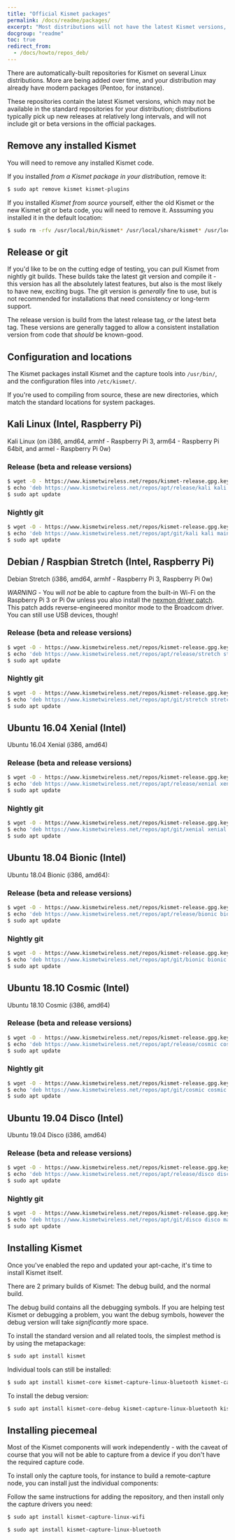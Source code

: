 ```yaml
---
title: "Official Kismet packages"
permalink: /docs/readme/packages/
excerpt: "Most distributions will not have the latest Kismet versions, but you can install the official Kismet packages for many common distros and platforms."
docgroup: "readme"
toc: true
redirect_from:
  - /docs/howto/repos_deb/
---
```

There are automatically-built repositories for Kismet on several Linux distributions.  More are being added over time, and your distribution may already have modern packages (Pentoo, for instance).

These repositories contain the latest Kismet versions, which may not be available in the standard repositories for your distribution; distributions typically pick up new releases at relatively long intervals, and will not include git or beta versions in the official packages.

## Remove any installed Kismet
You will need to remove any installed Kismet code.

If you installed *from a Kismet package in your distribution*, remove it:

```bash
$ sudo apt remove kismet kismet-plugins
```

If you installed *Kismet from source* yourself, either the old Kismet or the new Kismet git or beta code, you will need to remove it.  Asssuming you installed it in the default location:

```bash
$ sudo rm -rfv /usr/local/bin/kismet* /usr/local/share/kismet* /usr/local/etc/kismet*
```

## Release or git
If you'd like to be on the cutting edge of testing, you can pull Kismet from nightly git builds.  These builds take the latest git version and compile it - this version has all the absolutely latest features, but also is the most likely to have new, exciting bugs.  The git version is *generally* fine to use, but is not recommended for installations that need consistency or long-term support.

The release version is build from the latest release tag, *or* the latest beta tag.  These versions are generally tagged to allow a consistent installation version from code that *should* be known-good.

## Configuration and locations
The Kismet packages install Kismet and the capture tools into `/usr/bin/`, and the configuration files into `/etc/kismet/`.

If you're used to compiling from source, these are new directories, which match the standard locations for system packages.

## Kali Linux (Intel, Raspberry Pi)
Kali Linux (on i386, amd64, armhf - Raspberry Pi 3, arm64 - Raspberry Pi 64bit, and armel - Raspberry Pi 0w)

### Release (beta and release versions)
```bash
$ wget -O - https://www.kismetwireless.net/repos/kismet-release.gpg.key | sudo apt-key add -
$ echo 'deb https://www.kismetwireless.net/repos/apt/release/kali kali main' | sudo tee /etc/apt/sources.list.d/kismet.list
$ sudo apt update
```

### Nightly git
```bash
$ wget -O - https://www.kismetwireless.net/repos/kismet-release.gpg.key | sudo apt-key add -
$ echo 'deb https://www.kismetwireless.net/repos/apt/git/kali kali main' | sudo tee /etc/apt/sources.list.d/kismet.list
$ sudo apt update
```

## Debian / Raspbian Stretch (Intel, Raspberry Pi)
Debian Stretch (i386, amd64, armhf - Raspberry Pi 3, Raspberry Pi 0w)

*WARNING* - You will *not* be able to capture from the built-in Wi-Fi on the Raspberry Pi 3 or Pi 0w unless you also install the [nexmon driver patch](https://github.com/seemoo-lab/nexmon/).  This patch adds reverse-engineered monitor mode to the Broadcom driver.  You can still use USB devices, though!

### Release (beta and release versions)
```bash
$ wget -O - https://www.kismetwireless.net/repos/kismet-release.gpg.key | sudo apt-key add -
$ echo 'deb https://www.kismetwireless.net/repos/apt/release/stretch stretch main' | sudo tee /etc/apt/sources.list.d/kismet.list
$ sudo apt update
```

### Nightly git
```bash
$ wget -O - https://www.kismetwireless.net/repos/kismet-release.gpg.key | sudo apt-key add -
$ echo 'deb https://www.kismetwireless.net/repos/apt/git/stretch stretch main' | sudo tee /etc/apt/sources.list.d/kismet.list
$ sudo apt update
```

## Ubuntu 16.04 Xenial (Intel)
Ubuntu 16.04 Xenial (i386, amd64)

### Release (beta and release versions)
```bash
$ wget -O - https://www.kismetwireless.net/repos/kismet-release.gpg.key | sudo apt-key add -
$ echo 'deb https://www.kismetwireless.net/repos/apt/release/xenial xenial main' | sudo tee /etc/apt/sources.list.d/kismet.list
$ sudo apt update
```

### Nightly git
```bash
$ wget -O - https://www.kismetwireless.net/repos/kismet-release.gpg.key | sudo apt-key add -
$ echo 'deb https://www.kismetwireless.net/repos/apt/git/xenial xenial main' | sudo tee /etc/apt/sources.list.d/kismet.list
$ sudo apt update
```

## Ubuntu 18.04 Bionic (Intel)
Ubuntu 18.04 Bionic (i386, amd64):

### Release (beta and release versions)
```bash
$ wget -O - https://www.kismetwireless.net/repos/kismet-release.gpg.key | sudo apt-key add -
$ echo 'deb https://www.kismetwireless.net/repos/apt/release/bionic bionic main' | sudo tee /etc/apt/sources.list.d/kismet.list
$ sudo apt update
```

### Nightly git
```bash
$ wget -O - https://www.kismetwireless.net/repos/kismet-release.gpg.key | sudo apt-key add -
$ echo 'deb https://www.kismetwireless.net/repos/apt/git/bionic bionic main' | sudo tee /etc/apt/sources.list.d/kismet.list
$ sudo apt update
```

## Ubuntu 18.10 Cosmic (Intel)
Ubuntu 18.10 Cosmic  (i386, amd64)

### Release (beta and release versions)
```bash
$ wget -O - https://www.kismetwireless.net/repos/kismet-release.gpg.key | sudo apt-key add -
$ echo 'deb https://www.kismetwireless.net/repos/apt/release/cosmic cosmic main' | sudo tee /etc/apt/sources.list.d/kismet.list
$ sudo apt update
```

### Nightly git
```bash
$ wget -O - https://www.kismetwireless.net/repos/kismet-release.gpg.key | sudo apt-key add -
$ echo 'deb https://www.kismetwireless.net/repos/apt/git/cosmic cosmic main' | sudo tee /etc/apt/sources.list.d/kismet.list
$ sudo apt update
```

## Ubuntu 19.04 Disco (Intel)
Ubuntu 19.04 Disco  (i386, amd64)

### Release (beta and release versions)
```bash
$ wget -O - https://www.kismetwireless.net/repos/kismet-release.gpg.key | sudo apt-key add -
$ echo 'deb https://www.kismetwireless.net/repos/apt/release/disco disco main' | sudo tee /etc/apt/sources.list.d/kismet.list
$ sudo apt update
```

### Nightly git
```bash
$ wget -O - https://www.kismetwireless.net/repos/kismet-release.gpg.key | sudo apt-key add -
$ echo 'deb https://www.kismetwireless.net/repos/apt/git/disco disco main' | sudo tee /etc/apt/sources.list.d/kismet.list
$ sudo apt update
```

## Installing Kismet
Once you've enabled the repo and updated your apt-cache, it's time to install Kismet itself.

There are 2 primary builds of Kismet:  The debug build, and the normal build.

The debug build contains all the debugging symbols.  If you are helping test Kismet or debugging a problem, you want the debug symbols, however the debug version will take *significantly* more space.

To install the standard version and all related tools, the simplest method is by using the metapackage:
```bash
$ sudo apt install kismet
```

Individual tools can still be installed:
```bash
$ sudo apt install kismet-core kismet-capture-linux-bluetooth kismet-capture-linux-wifi kismet-capture-nrf-mousejack python-kismetcapturertl433 python-kismetcapturertladsb python-kismetcapturertlamr python-kismetcapturefreaklabszigbee kismet-logtools 
```

To install the debug version:
```bash
$ sudo apt install kismet-core-debug kismet-capture-linux-bluetooth kismet-capture-linux-wifi kismet-capture-nrf-mousejack python-kismetcapturertl433 python-kismetcapturertladsb python-kismetcaptureamr python-kismetcapturefreaklabszigbee kismet-logtools 
```

## Installing piecemeal
Most of the Kismet components will work independently - with the caveat of course that you will not be able to capture from a device if you don't have the required capture code.

To install only the capture tools, for instance to build a remote-capture node, you can install just the individual components:

Follow the same instructions for adding the repository, and then install only the capture drivers you need:

```bash
$ sudo apt install kismet-capture-linux-wifi
```

```bash
$ sudo apt install kismet-capture-linux-bluetooth
```

